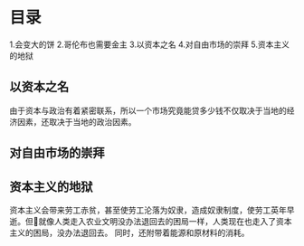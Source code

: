 # 目录
1.会变大的饼
2.哥伦布也需要金主
3.以资本之名
4.对自由市场的崇拜
5.资本主义的地狱

## 以资本之名
由于资本与政治有着紧密联系，所以一个市场究竟能贷多少钱不仅取决于当地的经济因素，还取决于当地的政治因素。

## 对自由市场的崇拜
## 资本主义的地狱
资本主义会带来劳工赤贫，甚至使劳工沦落为奴隶，造成奴隶制度，使劳工英年早逝。但就像人类走入农业文明没办法退回去的困局一样，人类现在也走入了资本主义的困局，没办法退回去。
同时，还附带着能源和原材料的消耗。